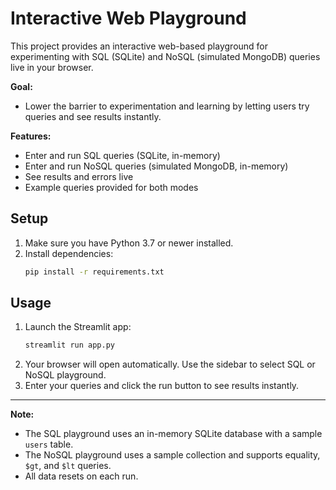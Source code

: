 # Interactive Web Playground

This project provides an interactive web-based playground for experimenting with SQL (SQLite) and NoSQL (simulated MongoDB) queries live in your browser.

**Goal:**
- Lower the barrier to experimentation and learning by letting users try queries and see results instantly.

**Features:**
- Enter and run SQL queries (SQLite, in-memory)
- Enter and run NoSQL queries (simulated MongoDB, in-memory)
- See results and errors live
- Example queries provided for both modes

## Setup

1. Make sure you have Python 3.7 or newer installed.
2. Install dependencies:
   ```bash
   pip install -r requirements.txt
   ```

## Usage

1. Launch the Streamlit app:
   ```bash
   streamlit run app.py
   ```
2. Your browser will open automatically. Use the sidebar to select SQL or NoSQL playground.
3. Enter your queries and click the run button to see results instantly.

---

**Note:**
- The SQL playground uses an in-memory SQLite database with a sample `users` table.
- The NoSQL playground uses a sample collection and supports equality, `$gt`, and `$lt` queries.
- All data resets on each run. 